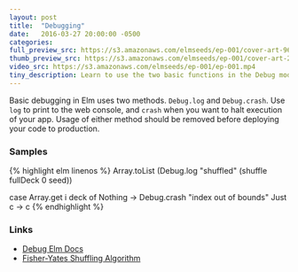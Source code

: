 ```yaml
---
layout: post
title:  "Debugging"
date:   2016-03-27 20:00:00 -0500
categories:
full_preview_src: https://s3.amazonaws.com/elmseeds/ep-001/cover-art-960.png
thumb_preview_src: https://s3.amazonaws.com/elmseeds/ep-001/cover-art-294.png
video_src: https://s3.amazonaws.com/elmseeds/ep-001/ep-001.mp4
tiny_description: Learn to use the two basic functions in the Debug module.
---
```


Basic debugging in Elm uses two methods. `Debug.log` and `Debug.crash`. Use `log` to print to the web console, and `crash` when you want to halt execution of your app. Usage of either method should be removed before deploying your code to production.

### Samples

{% highlight elm linenos %}
Array.toList (Debug.log "shuffled" (shuffle fullDeck 0 seed))

case Array.get i deck of
  Nothing -> Debug.crash "index out of bounds"
  Just c -> c
{% endhighlight %}

### Links
* [Debug Elm Docs](http://package.elm-lang.org/packages/elm-lang/core/3.0.0/Debug)
* [Fisher-Yates Shuffling Algorithm](https://en.wikipedia.org/wiki/Fisher–Yates_shuffle)
